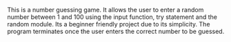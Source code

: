 This is a number guessing game. It allows the user to enter a random number between 1 and 100 using the input function, try statement and the random module. Its a beginner friendly project due to its simplicity. The program terminates once the user enters the correct number to be guessed.
